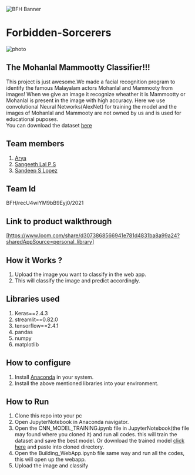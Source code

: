 
![BFH Banner](https://trello-attachments.s3.amazonaws.com/542e9c6316504d5797afbfb9/542e9c6316504d5797afbfc1/39dee8d993841943b5723510ce663233/Frame_19.png)
# Forbidden-Sorcerers
![photo](https://static.toiimg.com/photo/msid-72423632/72423632.jpg)
## The Mohanlal Mammootty Classifier!!!
This project is just awesome.We made a facial recognition program to identify the famous Malayalam actors Mohanlal and Mammooty from images!
When we give an image it recognize wheather it is Mammootty or Mohanlal is present in the image with high accuracy. Here we use convolutional Neural Networks(AlexNet) for training the model and the images of Mohanlal and Mammooty are not owned by us and is used for educational puposes.<br>
You can download the dataset [here](https://www.kaggle.com/fillerink/mohanlal-mammooty-images)


## Team members
1. [Arya](https://github.com/Arya073)
2. [Sangeeth Lal P S](https://github.com/pssangeethlal)
3. [Sandeep S Lopez](https://github.com/sslopez)
## Team Id
BFH/recU4wiYM9bB9Eyj0/2021
## Link to product walkthrough
[https://www.loom.com/share/d3073868566941e781d4831ba8a99a24?sharedAppSource=personal_library]
## How it Works ?
1. Upload the image you want to classify in the web app.
2. This will classify the image and predict accordingly.
## Libraries used
1. Keras==2.4.3
2. streamlit==0.82.0
3. tensorflow==2.4.1
4. pandas
5. numpy
6. matplotlib
## How to configure
1. Install [Anaconda](https://www.anaconda.com/products/individual) in your system.
2. Install the above mentioned libraries into your environment.

## How to Run
1. Clone this repo into your pc
2. Open JupyterNotebook in Anaconda navigator.
3. Open the CNN_MODEL_TRAINING.ipynb file in JupyterNotebook(the file may found where you cloned it) and run all codes. this will train the dataset and save the best model. Or download the trained model [click here](https://drive.google.com/file/d/1ZrZtt8A0ZWGYVEM1pAa3mD5qjFpZzsYN/view?usp=sharing) and paste into cloned directory.
5. Open the Building_WebApp.ipynb file same way and run all the codes, this will open up the webapp.
6. Upload the image and classify
